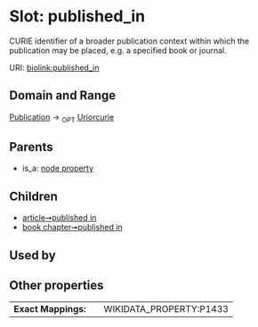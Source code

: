 
# Slot: published_in


CURIE identifier of a broader publication context within which the publication may be placed, e.g. a specified book or journal.

URI: [biolink:published_in](https://w3id.org/biolink/vocab/published_in)


## Domain and Range

[Publication](Publication.md) ->  <sub>OPT</sub>
 [Uriorcurie](types/Uriorcurie.md)

## Parents

 *  is_a: [node property](node_property.md)

## Children

 *  [article➞published in](article_published_in.md)
 *  [book chapter➞published in](book_chapter_published_in.md)

## Used by


## Other properties

|  |  |  |
| --- | --- | --- |
| **Exact Mappings:** | | WIKIDATA_PROPERTY:P1433 |

